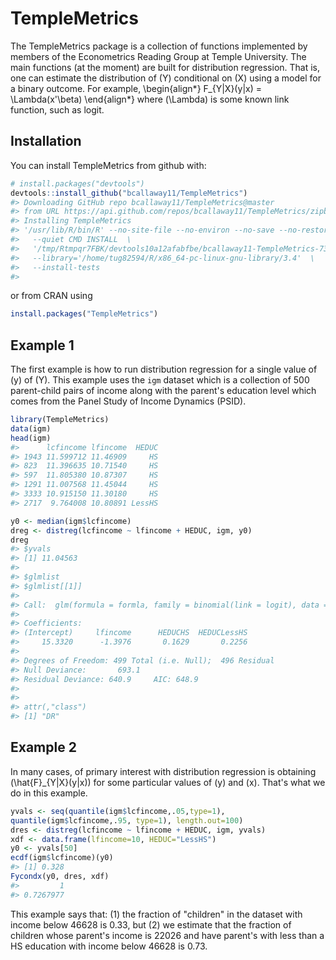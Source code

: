 
<!-- README.md is generated from README.Rmd. Please edit that file -->
TempleMetrics
=============

The TempleMetrics package is a collection of functions implemented by members of the Econometrics Reading Group at Temple University. The main functions (at the moment) are built for distribution regression. That is, one can estimate the distribution of \(Y\) conditional on \(X\) using a model for a binary outcome. For example,
\begin{align*}
  F_{Y|X}(y|x) = \Lambda(x'\beta)
\end{align*}
where \(\Lambda\) is some known link function, such as logit.

Installation
------------

You can install TempleMetrics from github with:

``` r
# install.packages("devtools")
devtools::install_github("bcallaway11/TempleMetrics")
#> Downloading GitHub repo bcallaway11/TempleMetrics@master
#> from URL https://api.github.com/repos/bcallaway11/TempleMetrics/zipball/master
#> Installing TempleMetrics
#> '/usr/lib/R/bin/R' --no-site-file --no-environ --no-save --no-restore  \
#>   --quiet CMD INSTALL  \
#>   '/tmp/Rtmpqr7FBK/devtools10a12afabfbe/bcallaway11-TempleMetrics-73bae63'  \
#>   --library='/home/tug82594/R/x86_64-pc-linux-gnu-library/3.4'  \
#>   --install-tests
#> 
```

or from CRAN using

``` r
install.packages("TempleMetrics")
```

Example 1
---------

The first example is how to run distribution regression for a single value of \(y\) of \(Y\). This example uses the `igm` dataset which is a collection of 500 parent-child pairs of income along with the parent's education level which comes from the Panel Study of Income Dynamics (PSID).

``` r
library(TempleMetrics)
data(igm)
head(igm)
#>      lcfincome lfincome  HEDUC
#> 1943 11.599712 11.46909     HS
#> 823  11.396635 10.71540     HS
#> 597  11.805380 10.87307     HS
#> 1291 11.007568 11.45044     HS
#> 3333 10.915150 11.30180     HS
#> 2717  9.764008 10.80891 LessHS
```

``` r
y0 <- median(igm$lcfincome)
dreg <- distreg(lcfincome ~ lfincome + HEDUC, igm, y0)
dreg
#> $yvals
#> [1] 11.04563
#> 
#> $glmlist
#> $glmlist[[1]]
#> 
#> Call:  glm(formula = formla, family = binomial(link = logit), data = dta)
#> 
#> Coefficients:
#> (Intercept)     lfincome      HEDUCHS  HEDUCLessHS  
#>     15.3320      -1.3976       0.1629       0.2256  
#> 
#> Degrees of Freedom: 499 Total (i.e. Null);  496 Residual
#> Null Deviance:       693.1 
#> Residual Deviance: 640.9     AIC: 648.9
#> 
#> 
#> attr(,"class")
#> [1] "DR"
```

Example 2
---------

In many cases, of primary interest with distribution regression is obtaining \(\hat{F}_{Y|X}(y|x)\) for some particular values of \(y\) and \(x\). That's what we do in this example.

``` r
yvals <- seq(quantile(igm$lcfincome,.05,type=1),
quantile(igm$lcfincome,.95, type=1), length.out=100)
dres <- distreg(lcfincome ~ lfincome + HEDUC, igm, yvals)
xdf <- data.frame(lfincome=10, HEDUC="LessHS")
y0 <- yvals[50]
ecdf(igm$lcfincome)(y0)
#> [1] 0.328
Fycondx(y0, dres, xdf)
#>         1 
#> 0.7267977
```

This example says that: (1) the fraction of "children" in the dataset with income below 46628 is 0.33, but (2) we estimate that the fraction of children whose parent's income is 22026 and have parent's with less than a HS education with income below 46628 is 0.73.
